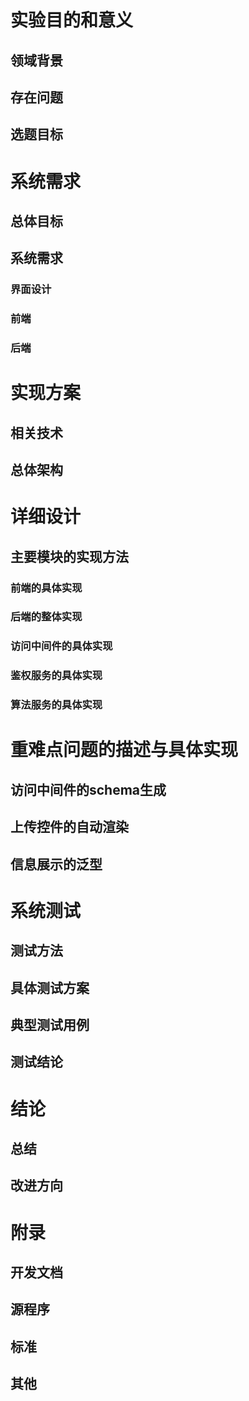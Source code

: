 # 实验目的和意义

## 领域背景

## 存在问题

## 选题目标

# 系统需求

## 总体目标

## 系统需求

### 界面设计

### 前端

### 后端

# 实现方案

## 相关技术

## 总体架构

# 详细设计

## 主要模块的实现方法

### 前端的具体实现

### 后端的整体实现

### 访问中间件的具体实现

### 鉴权服务的具体实现

### 算法服务的具体实现


# 重难点问题的描述与具体实现

## 访问中间件的schema生成

## 上传控件的自动渲染

## 信息展示的泛型

# 系统测试

## 测试方法

## 具体测试方案

## 典型测试用例

## 测试结论

# 结论

## 总结

## 改进方向

# 附录

## 开发文档

## 源程序

## 标准

## 其他